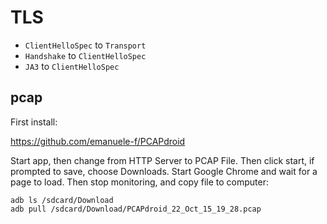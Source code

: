 # TLS

- `ClientHelloSpec` to `Transport`
- `Handshake` to `ClientHelloSpec`
- `JA3` to `ClientHelloSpec`

## pcap

First install:

https://github.com/emanuele-f/PCAPdroid

Start app, then change from HTTP Server to PCAP File. Then click start, if
prompted to save, choose Downloads. Start Google Chrome and wait for a page to
load. Then stop monitoring, and copy file to computer:

~~~
adb ls /sdcard/Download
adb pull /sdcard/Download/PCAPdroid_22_Oct_15_19_28.pcap
~~~

